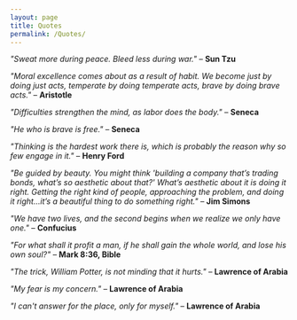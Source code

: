 ```yaml
---
layout: page
title: Quotes
permalink: /Quotes/
---
```


_"Sweat more during peace. Bleed less during war."_ – **Sun Tzu**

_"Moral excellence comes about as a result of habit. We become just by doing just acts, temperate by doing temperate acts, brave by doing brave acts."_ – **Aristotle**

_"Difficulties strengthen the mind, as labor does the body."_ – **Seneca**

_"He who is brave is free."_ – **Seneca**

_"Thinking is the hardest work there is, which is probably the reason why so few engage in it."_ – **Henry Ford**

_"Be guided by beauty. You might think 'building a company that’s trading bonds, what’s so aesthetic about that?' What’s aesthetic about it is doing it right. Getting the right kind of people, approaching the problem, and doing it right…it’s a beautiful thing to do something right."_ – **Jim Simons**

_"We have two lives, and the second begins when we realize we only have one."_ – **Confucius**

_"For what shall it profit a man, if he shall gain the whole world, and lose his own soul?"_  – **Mark 8:36, Bible**

_"The trick, William Potter, is not minding that it hurts."_ – **Lawrence of Arabia**

_"My fear is my concern."_ – **Lawrence of Arabia**

_"I can't answer for the place, only for myself."_ – **Lawrence of Arabia**